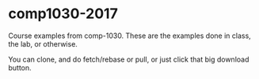 # comp1030-2017
Course examples from comp-1030. These are the examples done in
class, the lab, or otherwise.

You can clone, and do fetch/rebase or pull, or just click that big
download button.

